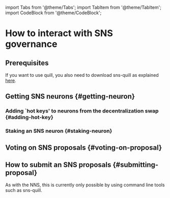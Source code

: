 import Tabs from '@theme/Tabs';
import TabItem from '@theme/TabItem';
import CodeBlock from '@theme/CodeBlock';

# How to interact with SNS governance
<!-- TODO-content: 
Intro
* In general, there are two main ways to interact with an SNS: some FE & sns-quill.
** quill is more secure because ...
** FE might exist also in the dapp (e.g., OC). To learn more about those, refer to the 
respective projects (potentially refer to doc that explains OC voting.
Here we explain NNS FE dapp UI.
* Note that some interactions are only possible on sns-quill, especially in the first
version of SNS
-->
<!-- For more information on how to participate in the SNS decentralization swap, we refer to
[this page](swap-interaction.md). -->


## Prerequisites 
If you want to use quill, you also need to download sns-quill as explained
[here](https://github.com/dfinity/sns-quill#download).

## Getting SNS neurons {#getting-neuron}
<!-- TODO-content:
Before participating, you need a neuron.
Two ways to get one
1) participate in the [SNS decentralization swap](swap-interaction.md)
    and getting SNS neurons.
2) (once liquid tokens) have SNS tokens and stake them.
-->

### Adding `hot keys' to neurons from the decentralization swap {#adding-hot-key}
<!--  TODO-content:
In the initial version, can participate in the swap on the FE and will see the neurons.
Can add hot key (explain what that is) but cannot do much more yet.
For how to participate in swap, refer to [this page](swap-interaction.md). 
Then explain here how to add a hot key to allow other principals to manage the neuron.
-->

<Tabs>
  <TabItem value="FE-get-neuron" label='SNS Frontend'>
 
  </TabItem>
  <TabItem value="quill-get-neuron" label='SNS quill'>

  </TabItem>
</Tabs>

### Staking an SNS neuron {#staking-neuron}
<!-- TODO-content: Initially only possible on quill -->


## Voting on SNS proposals {#voting-on-proposal}
<!-- TODO-content: Initially only possible on quill -->


## How to submit an SNS proposals {#submitting-proposal}
As with the NNS, this is currently only possible by using command line tools such as
sns-quill.
<!-- TODO-content: -->

